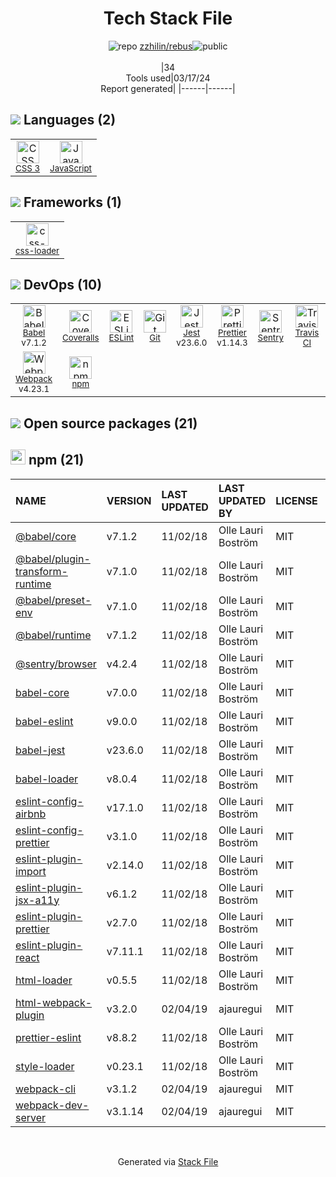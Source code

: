 <!--
&lt;--- Readme.md Snippet without images Start ---&gt;
## Tech Stack
zzhilin/rebus is built on the following main stack:

- [JavaScript](https://developer.mozilla.org/en-US/docs/Web/JavaScript) – Languages
- [css-loader](https://github.com/webpack-contrib/css-loader) – CSS Pre-processors / Extensions
- [Babel](http://babeljs.io/) – JavaScript Compilers
- [Coveralls](https://coveralls.io/) – Code Coverage
- [ESLint](http://eslint.org/) – Code Review
- [Jest](http://facebook.github.io/jest/) – Javascript Testing Framework
- [Prettier](https://prettier.io/) – Code Review
- [Sentry](https://sentry.io/welcome/?utm_source=stackshare&utm_medium=link&utm_campaign=profile) – Exception Monitoring
- [Travis CI](http://travis-ci.com/) – Continuous Integration
- [Webpack](http://webpack.js.org) – JS Build Tools / JS Task Runners

Full tech stack [here](/techstack.md)

&lt;--- Readme.md Snippet without images End ---&gt;

&lt;--- Readme.md Snippet with images Start ---&gt;
## Tech Stack
zzhilin/rebus is built on the following main stack:

- <img width='25' height='25' src='https://img.stackshare.io/service/1209/javascript.jpeg' alt='JavaScript'/> [JavaScript](https://developer.mozilla.org/en-US/docs/Web/JavaScript) – Languages
- <img width='25' height='25' src='https://img.stackshare.io/service/8074/default_d2b16fd6997fb2e164de645a34f9b8d5a880d999.png' alt='css-loader'/> [css-loader](https://github.com/webpack-contrib/css-loader) – CSS Pre-processors / Extensions
- <img width='25' height='25' src='https://img.stackshare.io/service/2739/-1wfGjNw.png' alt='Babel'/> [Babel](http://babeljs.io/) – JavaScript Compilers
- <img width='25' height='25' src='https://img.stackshare.io/service/680/a43e4a04cb9f778842de43f95db59a14.png' alt='Coveralls'/> [Coveralls](https://coveralls.io/) – Code Coverage
- <img width='25' height='25' src='https://img.stackshare.io/service/3337/Q4L7Jncy.jpg' alt='ESLint'/> [ESLint](http://eslint.org/) – Code Review
- <img width='25' height='25' src='https://img.stackshare.io/service/830/jest.png' alt='Jest'/> [Jest](http://facebook.github.io/jest/) – Javascript Testing Framework
- <img width='25' height='25' src='https://img.stackshare.io/service/7035/default_66f265943abed56bcdbfca1c866a4261b1fbb063.jpg' alt='Prettier'/> [Prettier](https://prettier.io/) – Code Review
- <img width='25' height='25' src='https://img.stackshare.io/service/191/default_9262326592c97828a2a4299dec085a3674dd05f4.png' alt='Sentry'/> [Sentry](https://sentry.io/welcome/?utm_source=stackshare&utm_medium=link&utm_campaign=profile) – Exception Monitoring
- <img width='25' height='25' src='https://img.stackshare.io/service/460/Lu6cGu0z_400x400.png' alt='Travis CI'/> [Travis CI](http://travis-ci.com/) – Continuous Integration
- <img width='25' height='25' src='https://img.stackshare.io/service/1682/IMG_4636.PNG' alt='Webpack'/> [Webpack](http://webpack.js.org) – JS Build Tools / JS Task Runners

Full tech stack [here](/techstack.md)

&lt;--- Readme.md Snippet with images End ---&gt;
-->
<div align="center">

# Tech Stack File
![](https://img.stackshare.io/repo.svg "repo") [zzhilin/rebus](https://github.com/zzhilin/rebus)![](https://img.stackshare.io/public_badge.svg "public")
<br/><br/>
|34<br/>Tools used|03/17/24 <br/>Report generated|
|------|------|
</div>

## <img src='https://img.stackshare.io/languages.svg'/> Languages (2)
<table><tr>
  <td align='center'>
  <img width='36' height='36' src='https://img.stackshare.io/service/6727/css.png' alt='CSS 3'>
  <br>
  <sub><a href="https://developer.mozilla.org/en-US/docs/Web/CSS/CSS3">CSS 3</a></sub>
  <br>
  <sub></sub>
</td>

<td align='center'>
  <img width='36' height='36' src='https://img.stackshare.io/service/1209/javascript.jpeg' alt='JavaScript'>
  <br>
  <sub><a href="https://developer.mozilla.org/en-US/docs/Web/JavaScript">JavaScript</a></sub>
  <br>
  <sub></sub>
</td>

</tr>
</table>

## <img src='https://img.stackshare.io/frameworks.svg'/> Frameworks (1)
<table><tr>
  <td align='center'>
  <img width='36' height='36' src='https://img.stackshare.io/service/8074/default_d2b16fd6997fb2e164de645a34f9b8d5a880d999.png' alt='css-loader'>
  <br>
  <sub><a href="https://github.com/webpack-contrib/css-loader">css-loader</a></sub>
  <br>
  <sub></sub>
</td>

</tr>
</table>

## <img src='https://img.stackshare.io/devops.svg'/> DevOps (10)
<table><tr>
  <td align='center'>
  <img width='36' height='36' src='https://img.stackshare.io/service/2739/-1wfGjNw.png' alt='Babel'>
  <br>
  <sub><a href="http://babeljs.io/">Babel</a></sub>
  <br>
  <sub>v7.1.2</sub>
</td>

<td align='center'>
  <img width='36' height='36' src='https://img.stackshare.io/service/680/a43e4a04cb9f778842de43f95db59a14.png' alt='Coveralls'>
  <br>
  <sub><a href="https://coveralls.io/">Coveralls</a></sub>
  <br>
  <sub></sub>
</td>

<td align='center'>
  <img width='36' height='36' src='https://img.stackshare.io/service/3337/Q4L7Jncy.jpg' alt='ESLint'>
  <br>
  <sub><a href="http://eslint.org/">ESLint</a></sub>
  <br>
  <sub></sub>
</td>

<td align='center'>
  <img width='36' height='36' src='https://img.stackshare.io/service/1046/git.png' alt='Git'>
  <br>
  <sub><a href="http://git-scm.com/">Git</a></sub>
  <br>
  <sub></sub>
</td>

<td align='center'>
  <img width='36' height='36' src='https://img.stackshare.io/service/830/jest.png' alt='Jest'>
  <br>
  <sub><a href="http://facebook.github.io/jest/">Jest</a></sub>
  <br>
  <sub>v23.6.0</sub>
</td>

<td align='center'>
  <img width='36' height='36' src='https://img.stackshare.io/service/7035/default_66f265943abed56bcdbfca1c866a4261b1fbb063.jpg' alt='Prettier'>
  <br>
  <sub><a href="https://prettier.io/">Prettier</a></sub>
  <br>
  <sub>v1.14.3</sub>
</td>

<td align='center'>
  <img width='36' height='36' src='https://img.stackshare.io/service/191/default_9262326592c97828a2a4299dec085a3674dd05f4.png' alt='Sentry'>
  <br>
  <sub><a href="https://sentry.io/welcome/?utm_source=stackshare&utm_medium=link&utm_campaign=profile">Sentry</a></sub>
  <br>
  <sub></sub>
</td>

<td align='center'>
  <img width='36' height='36' src='https://img.stackshare.io/service/460/Lu6cGu0z_400x400.png' alt='Travis CI'>
  <br>
  <sub><a href="http://travis-ci.com/">Travis CI</a></sub>
  <br>
  <sub></sub>
</td>

</tr>
<tr>
  <td align='center'>
  <img width='36' height='36' src='https://img.stackshare.io/service/1682/IMG_4636.PNG' alt='Webpack'>
  <br>
  <sub><a href="http://webpack.js.org">Webpack</a></sub>
  <br>
  <sub>v4.23.1</sub>
</td>

<td align='center'>
  <img width='36' height='36' src='https://img.stackshare.io/service/1120/lejvzrnlpb308aftn31u.png' alt='npm'>
  <br>
  <sub><a href="https://www.npmjs.com/">npm</a></sub>
  <br>
  <sub></sub>
</td>

</tr>
</table>


## <img src='https://img.stackshare.io/group.svg' /> Open source packages (21)</h2>

## <img width='24' height='24' src='https://img.stackshare.io/service/1120/lejvzrnlpb308aftn31u.png'/> npm (21)

|NAME|VERSION|LAST UPDATED|LAST UPDATED BY|LICENSE|VULNERABILITIES|
|:------|:------|:------|:------|:------|:------|
|[@babel/core](https://www.npmjs.com/@babel/core)|v7.1.2|11/02/18|Olle Lauri Boström |MIT|N/A|
|[@babel/plugin-transform-runtime](https://www.npmjs.com/@babel/plugin-transform-runtime)|v7.1.0|11/02/18|Olle Lauri Boström |MIT|N/A|
|[@babel/preset-env](https://www.npmjs.com/@babel/preset-env)|v7.1.0|11/02/18|Olle Lauri Boström |MIT|N/A|
|[@babel/runtime](https://www.npmjs.com/@babel/runtime)|v7.1.2|11/02/18|Olle Lauri Boström |MIT|N/A|
|[@sentry/browser](https://www.npmjs.com/@sentry/browser)|v4.2.4|11/02/18|Olle Lauri Boström |MIT|N/A|
|[babel-core](https://www.npmjs.com/babel-core)|v7.0.0|11/02/18|Olle Lauri Boström |MIT|N/A|
|[babel-eslint](https://www.npmjs.com/babel-eslint)|v9.0.0|11/02/18|Olle Lauri Boström |MIT|N/A|
|[babel-jest](https://www.npmjs.com/babel-jest)|v23.6.0|11/02/18|Olle Lauri Boström |MIT|N/A|
|[babel-loader](https://www.npmjs.com/babel-loader)|v8.0.4|11/02/18|Olle Lauri Boström |MIT|N/A|
|[eslint-config-airbnb](https://www.npmjs.com/eslint-config-airbnb)|v17.1.0|11/02/18|Olle Lauri Boström |MIT|N/A|
|[eslint-config-prettier](https://www.npmjs.com/eslint-config-prettier)|v3.1.0|11/02/18|Olle Lauri Boström |MIT|N/A|
|[eslint-plugin-import](https://www.npmjs.com/eslint-plugin-import)|v2.14.0|11/02/18|Olle Lauri Boström |MIT|N/A|
|[eslint-plugin-jsx-a11y](https://www.npmjs.com/eslint-plugin-jsx-a11y)|v6.1.2|11/02/18|Olle Lauri Boström |MIT|N/A|
|[eslint-plugin-prettier](https://www.npmjs.com/eslint-plugin-prettier)|v2.7.0|11/02/18|Olle Lauri Boström |MIT|N/A|
|[eslint-plugin-react](https://www.npmjs.com/eslint-plugin-react)|v7.11.1|11/02/18|Olle Lauri Boström |MIT|N/A|
|[html-loader](https://www.npmjs.com/html-loader)|v0.5.5|11/02/18|Olle Lauri Boström |MIT|N/A|
|[html-webpack-plugin](https://www.npmjs.com/html-webpack-plugin)|v3.2.0|02/04/19|ajauregui |MIT|N/A|
|[prettier-eslint](https://www.npmjs.com/prettier-eslint)|v8.8.2|11/02/18|Olle Lauri Boström |MIT|N/A|
|[style-loader](https://www.npmjs.com/style-loader)|v0.23.1|11/02/18|Olle Lauri Boström |MIT|N/A|
|[webpack-cli](https://www.npmjs.com/webpack-cli)|v3.1.2|02/04/19|ajauregui |MIT|N/A|
|[webpack-dev-server](https://www.npmjs.com/webpack-dev-server)|v3.1.14|02/04/19|ajauregui |MIT|N/A|

<br/>
<div align='center'>

Generated via [Stack File](https://github.com/marketplace/stack-file)
